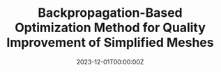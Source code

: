 ---
title: Backpropagation-Based Optimization Method for Quality Improvement of Simplified Meshes
authors:
- Dong-won Jeong
- admin
- Soon-jo Kwon
- Hyung-ki Kim
date: "2023-12-01T00:00:00Z"

publication: "_Korean Journal of Computational Design and Engineering_"

url_pdf: papers/[06 398-407] 44 김형기.pdf
---